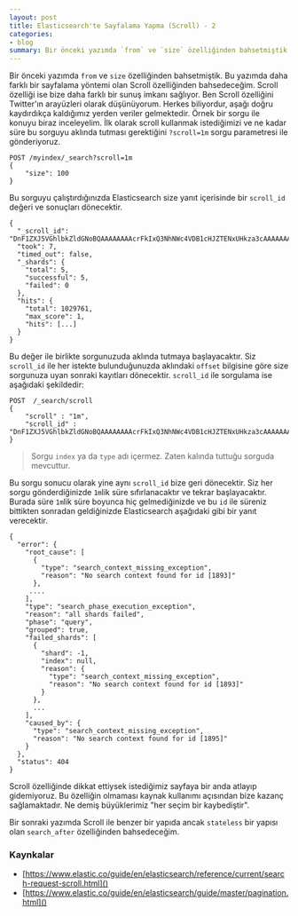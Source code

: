 ```yaml
---
layout: post
title: Elasticsearch'te Sayfalama Yapma (Scroll) - 2
categories:
- blog
summary: Bir önceki yazımda `from` ve `size` özelliğinden bahsetmiştik. Bu yazımda daha farklı bir sayfalama yöntemi olan Scroll özelliğinden bahsedeceğim.
---
```


Bir önceki yazımda `from` ve `size` özelliğinden bahsetmiştik. Bu yazımda daha farklı bir sayfalama yöntemi olan Scroll özelliğinden bahsedeceğim. Scroll özelliği ise bize daha farklı bir sunuş imkanı sağlıyor. Ben Scroll özelliğini Twitter'ın arayüzleri olarak düşünüyorum. Herkes biliyordur, aşağı doğru kaydırdıkça kaldığımız yerden veriler gelmektedir. Örnek bir sorgu ile konuyu biraz inceleyelim. İlk olarak scroll kullanmak istediğimizi ve ne kadar süre bu sorguyu aklında tutması gerektiğini `?scroll=1m` sorgu parametresi ile gönderiyoruz.

```
POST /myindex/_search?scroll=1m
{
    "size": 100
} 
```

Bu sorguyu çalıştırdığınızda Elasticsearch size yanıt içerisinde bir `scroll_id` değeri ve sonuçları dönecektir.

```
{
  "_scroll_id": "DnF1ZXJ5VGhlbkZldGNoBQAAAAAAAAcrFkIxQ3NhNWc4VDB1cHJZTENxUHkza3cAAAAAAAAHKBZCMUNzYTVnOFQwdXByWUxDcVB5M2t3AAAAAAAABywWQjFDc2E1ZzhUMHVwcllMQ3FQeTNrdwAAAAAAAAcqFkIxQ3NhNWc4VDB1cHJZTENxUHkza3cAAAAAAAAHKRZCMUNzYTVnOFQwdXByWUxDcVB5M2t3",
  "took": 7,
  "timed_out": false,
  "_shards": {
    "total": 5,
    "successful": 5,
    "failed": 0
  },
  "hits": {
    "total": 1029761,
    "max_score": 1,
    "hits": [...]
  }
}
```

Bu değer ile birlikte sorgunuzuda aklında tutmaya başlayacaktır. Siz  `scroll_id` ile her istekte bulunduğunuzda aklındaki `offset` bilgisine göre size sorgunuza uyan sonraki kayıtları dönecektir. `scroll_id` ile sorgulama ise aşağıdaki şekildedir:

```
POST  /_search/scroll
{
    "scroll" : "1m", 
    "scroll_id" : "DnF1ZXJ5VGhlbkZldGNoBQAAAAAAAAcrFkIxQ3NhNWc4VDB1cHJZTENxUHkza3cAAAAAAAAHKBZCMUNzYTVnOFQwdXByWUxDcVB5M2t3AAAAAAAABywWQjFDc2E1ZzhUMHVwcllMQ3FQeTNrdwAAAAAAAAcqFkIxQ3NhNWc4VDB1cHJZTENxUHkza3cAAAAAAAAHKRZCMUNzYTVnOFQwdXByWUxDcVB5M2t3" 
}
```

> Sorgu `index` ya da `type` adı içermez. Zaten kalında tuttuğu sorguda mevcuttur.

Bu sorgu sonucu olarak yine aynı `scroll_id` bize geri dönecektir. Siz her sorgu gönderdiğinizde `1m`lik süre sıfırlanacaktır ve tekrar başlayacaktır. Burada süre `1m`lik süre boyunca hiç gelmediğinizde ve bu `id` ile süreniz bittikten sonradan geldiğinizde Elasticsearch aşağıdaki gibi bir yanıt verecektir.

```
{
  "error": {
    "root_cause": [
      {
        "type": "search_context_missing_exception",
        "reason": "No search context found for id [1893]"
      },
     ....
    ],
    "type": "search_phase_execution_exception",
    "reason": "all shards failed",
    "phase": "query",
    "grouped": true,
    "failed_shards": [
      {
        "shard": -1,
        "index": null,
        "reason": {
          "type": "search_context_missing_exception",
          "reason": "No search context found for id [1893]"
        }
      },
      ...
    ],
    "caused_by": {
      "type": "search_context_missing_exception",
      "reason": "No search context found for id [1895]"
    }
  },
  "status": 404
}
```

Scroll özelliğinde dikkat ettiysek istediğimiz sayfaya bir anda atlayıp gidemiyoruz. Bu özelliğin olmaması kaynak kullanımı açısından bize kazanç sağlamaktadır. Ne demiş büyüklerimiz "her seçim bir kaybediştir".

Bir sonraki yazımda Scroll ile benzer bir yapıda ancak `stateless` bir yapısı olan `search_after` özelliğinden bahsedeceğim.

### Kaynkalar 

 - [https://www.elastic.co/guide/en/elasticsearch/reference/current/search-request-scroll.html]()
 - [https://www.elastic.co/guide/en/elasticsearch/guide/master/pagination.html]()